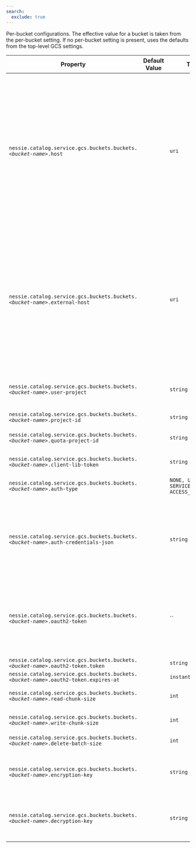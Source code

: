 ```yaml
---
search:
  exclude: true
---
```

<!--start-->

Per-bucket configurations. The effective value for a bucket is taken from the per-bucket  setting. If no per-bucket setting is present, uses the defaults from the top-level GCS  settings.

| Property | Default Value | Type | Description |
|----------|---------------|------|-------------|
| `nessie.catalog.service.gcs.buckets.buckets.`_`<bucket-name>`_`.host` |  | `uri` | The default endpoint override to use. The endpoint is almost always used for testing purposes.   <br><br>If the endpoint URIs for the Nessie server and clients differ, this one defines the endpoint  used for the Nessie server.  |
| `nessie.catalog.service.gcs.buckets.buckets.`_`<bucket-name>`_`.external-host` |  | `uri` | When using a specific endpoint, see `host`, and the endpoint URIs for the Nessie server  differ, you can specify the URI passed down to clients using this setting.  Otherwise, clients  will receive the value from the `host` setting.  |
| `nessie.catalog.service.gcs.buckets.buckets.`_`<bucket-name>`_`.user-project` |  | `string` | Optionally specify the user project (Google term).  |
| `nessie.catalog.service.gcs.buckets.buckets.`_`<bucket-name>`_`.project-id` |  | `string` | The Google project ID.  |
| `nessie.catalog.service.gcs.buckets.buckets.`_`<bucket-name>`_`.quota-project-id` |  | `string` | The Google quota project ID.  |
| `nessie.catalog.service.gcs.buckets.buckets.`_`<bucket-name>`_`.client-lib-token` |  | `string` | The Google client lib token.  |
| `nessie.catalog.service.gcs.buckets.buckets.`_`<bucket-name>`_`.auth-type` |  | `NONE, USER, SERVICE_ACCOUNT, ACCESS_TOKEN` | The authentication type to use.  |
| `nessie.catalog.service.gcs.buckets.buckets.`_`<bucket-name>`_`.auth-credentials-json` |  | `string` | Auth-credentials-JSON, this value is the name of the credential to use, the actual credential  is defined via secrets.   |
| `nessie.catalog.service.gcs.buckets.buckets.`_`<bucket-name>`_`.oauth2-token` |  | `` | OAuth2 token, this value is the name of the credential to use, the actual credential is defined  via secrets.   |
| `nessie.catalog.service.gcs.buckets.buckets.`_`<bucket-name>`_`.oauth2-token.token` |  | `string` |  |
| `nessie.catalog.service.gcs.buckets.buckets.`_`<bucket-name>`_`.oauth2-token.expires-at` |  | `instant` |  |
| `nessie.catalog.service.gcs.buckets.buckets.`_`<bucket-name>`_`.read-chunk-size` |  | `int` | The read chunk size in bytes.  |
| `nessie.catalog.service.gcs.buckets.buckets.`_`<bucket-name>`_`.write-chunk-size` |  | `int` | The write chunk size in bytes.  |
| `nessie.catalog.service.gcs.buckets.buckets.`_`<bucket-name>`_`.delete-batch-size` |  | `int` | The delete batch size.  |
| `nessie.catalog.service.gcs.buckets.buckets.`_`<bucket-name>`_`.encryption-key` |  | `string` | Customer-supplied AES256 key for blob encryption when writing.  |
| `nessie.catalog.service.gcs.buckets.buckets.`_`<bucket-name>`_`.decryption-key` |  | `string` | Customer-supplied AES256 key for blob decryption when reading.  |
